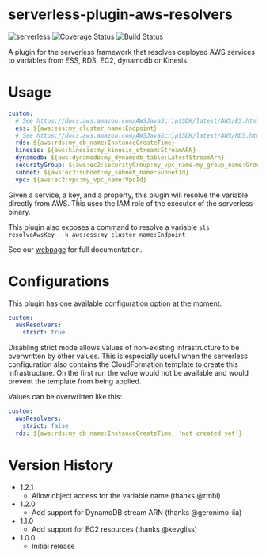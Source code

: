 # serverless-plugin-aws-resolvers
[![serverless](http://public.serverless.com/badges/v3.svg)](http://www.serverless.com)
[![Coverage Status](https://coveralls.io/repos/github/jacob-meacham/serverless-plugin-aws-resolvers/badge.svg?branch=develop)](https://coveralls.io/github/jacob-meacham/serverless-plugin-aws-resolvers?branch=develop)
[![Build Status](https://travis-ci.org/jacob-meacham/serverless-plugin-aws-resolvers.svg?branch=develop)](https://travis-ci.org/jacob-meacham/serverless-plugin-aws-resolvers)

A plugin for the serverless framework that resolves deployed AWS services to variables from ESS, RDS, EC2, dynamodb or Kinesis.

# Usage
```yaml
custom:
  # See https://docs.aws.amazon.com/AWSJavaScriptSDK/latest/AWS/ES.html#describeElasticsearchDomain-property
  ess: ${aws:ess:my_cluster_name:Endpoint}
  # See https://docs.aws.amazon.com/AWSJavaScriptSDK/latest/AWS/RDS.html#describeDBInstances-property
  rds: ${aws:rds:my_db_name:InstanceCreateTime}
  kinesis: ${aws:kinesis:my_kinesis_stream:StreamARN}
  dynamodb: ${aws:dynamodb:my_dynamodb_table:LatestStreamArn}
  securityGroup: ${aws:ec2:securityGroup:my_vpc_name-my_group_name:GroupId}
  subnet: ${aws:ec2:subnet:my_subnet_name:SubnetId}
  vpc: ${aws:ec2:vpc:my_vpc_name:VpcId}
```

Given a service, a key, and a property, this plugin will resolve the variable directly from AWS. This uses the IAM role of the executor of the serverless binary.

This plugin also exposes a command to resolve a variable `sls resolveAwsKey --k aws:ess:my_cluster_name:Endpoint`

See our [webpage](https://jacob-meacham.github.io/serverless-plugin-aws-resolvers/) for full documentation.

# Configurations

This plugin has one available configuration option at the moment.

```yaml
custom:
  awsResolvers:
    strict: true
```

Disabling strict mode allows values of non-existing infrastructure to be overwritten by other values. This is especially useful when the serverless configuration also contains the CloudFormation template to create this infrastructure. On the first run the value would not be available and would prevent the template from being applied.

Values can be overwritten like this:

```yaml
custom:
  awsResolvers:
    strict: false
  rds: ${aws:rds:my_db_name:InstanceCreateTime, 'not created yet'}
```

# Version History
* 1.2.1
  - Allow object access for the variable name (thanks @rmbl)
* 1.2.0
  - Add support for DynamoDB stream ARN (thanks @geronimo-iia)
* 1.1.0
  - Add support for EC2 resources (thanks @kevgliss)
* 1.0.0
  - Initial release

